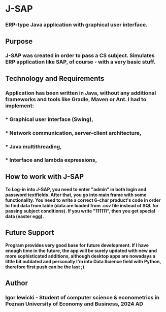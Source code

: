 # J-SAP 
### ERP-type Java application with graphical user interface.

## Purpose
### J-SAP was created in order to pass a CS subject. Simulates ERP application like SAP, of course - with a very basic stuff. 

## Technology and Requirements
### Application has been written in Java, without any additional frameworks and tools like Gradle, Maven or Ant. I had to implement:
### * Graphical user interface (Swing),
### * Network communication, server-client architecture,
### * Java multithreading,
### * Interface and lambda expressions,

## How to work with J-SAP
#### To Log-in into J-SAP, you need to enter "admin" in both login and password textfields. After that, you go into main frame with some functionality. You need to write a correct 6-char product's code in order to find data from table (data are loaded from .csv file instead of SQL for passing subject conditions). If you write "111111", then you get special data (easter egg).

## Future Support
#### Program provides very good base for future development. If I have enough time in the future, the app will be surely updated with new and more sophisticated additions, although desktop apps are nowadays a little bit outdated and personally I'm into Data Science field with Python, therefore first push can be the last ;)

## Author
### Igor lewicki - Student of computer science & econometrics in Poznan University of Economy and Business, 2024 AD
